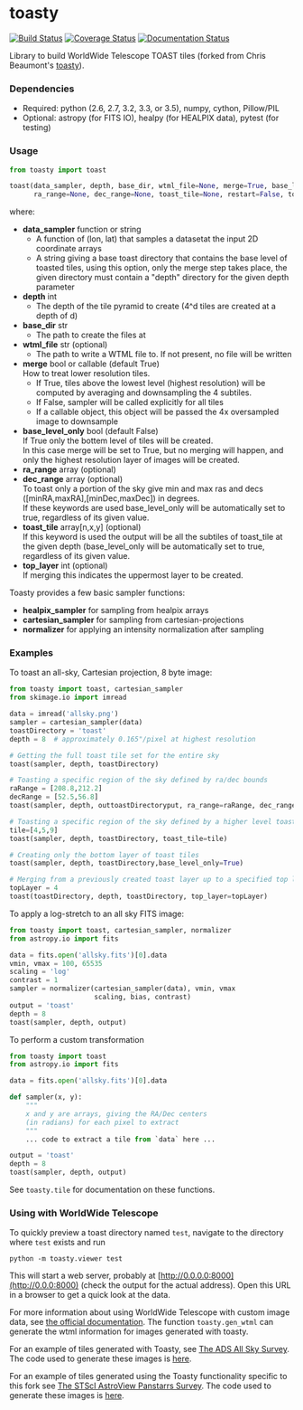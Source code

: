 toasty
======

[![Build Status](https://travis-ci.com/WorldWideTelescope/toasty.svg?branch=master)](https://travis-ci.com/WorldWideTelescope/toasty)
[![Coverage Status](https://coveralls.io/repos/github/WorldWideTelescope/toasty/badge.svg?branch=master)](https://coveralls.io/github/WorldWideTelescope/toasty?branch=master)
[![Documentation Status](https://readthedocs.org/projects/toasty/badge/?version=latest)](https://toasty.readthedocs.io/en/latest/?badge=latest)

Library to build WorldWide Telescope TOAST tiles (forked from Chris Beaumont's [toasty](https://github.com/ChrisBeaumont/toasty)).


### Dependencies
 * Required: python (2.6, 2.7, 3.2, 3.3, or 3.5), numpy, cython, Pillow/PIL
 * Optional: astropy (for FITS IO), healpy (for HEALPIX data), pytest (for testing)

### Usage

```python
from toasty import toast

toast(data_sampler, depth, base_dir, wtml_file=None, merge=True, base_level_only=False, 
      ra_range=None, dec_range=None, toast_tile=None, restart=False, top_layer=0)
```

where:

  * **data_sampler** function or string  
    - A function of (lon, lat) that samples a datasetat the input 2D coordinate arrays
    - A string giving a base toast directory that contains the base level of toasted tiles, using this option, only the merge step takes place, the given directory must contain a "depth" directory for the given depth parameter
  * **depth** int
    - The depth of the tile pyramid to create (4^d tiles are created at a depth of d)
  * **base_dir** str
    - The path to create the files at
  * **wtml_file** str (optional)
    - The path to write a WTML file to. If not present, no file will be written
  * **merge** bool or callable (default True)  
     How to treat lower resolution tiles.
    - If True, tiles above the lowest level (highest resolution) will be computed by averaging and downsampling the 4 subtiles.
    - If False, sampler will be called explicitly for all tiles
    - If a callable object, this object will be passed the 4x oversampled image to downsample
  * **base_level_only** bool (default False)  
     If True only the bottem level of tiles will be created.  
     In this case merge will be set to True, but no merging will happen, and only the highest resolution layer of images will be created.
  * **ra_range** array (optional)
  * **dec_range** array (optional)  
     To toast only a portion of the sky give min and max ras and decs ([minRA,maxRA],[minDec,maxDec]) in degrees.  
     If these keywords are used base_level_only will be automatically set to true, regardless of its given value.
  * **toast_tile** array\[n,x,y\] (optional)  
     If this keyword is used the output will be all the subtiles of toast_tile at the given depth (base_level_only will be automatically set to true, regardless of its given value.
  * **top_layer** int (optional)  
     If merging this indicates the uppermost layer to be created.




Toasty provides a few basic sampler functions:

  * **healpix_sampler** for sampling from healpix arrays
  * **cartesian_sampler** for sampling from cartesian-projections
  * **normalizer** for applying an intensity normalization after sampling

### Examples

To toast an all-sky, Cartesian projection, 8 byte image:

```python
from toasty import toast, cartesian_sampler
from skimage.io import imread

data = imread('allsky.png')
sampler = cartesian_sampler(data)
toastDirectory = 'toast'
depth = 8  # approximately 0.165"/pixel at highest resolution

# Getting the full toast tile set for the entire sky
toast(sampler, depth, toastDirectory)

# Toasting a specific region of the sky defined by ra/dec bounds
raRange = [208.8,212.2]
decRange = [52.5,56.8]
toast(sampler, depth, outtoastDirectoryput, ra_range=raRange, dec_range=decRange)

# Toasting a specific region of the sky defined by a higher level toast tile
tile=[4,5,9]
toast(sampler, depth, toastDirectory, toast_tile=tile)

# Creating only the bottom layer of toast tiles
toast(sampler, depth, toastDirectory,base_level_only=True)

# Merging from a previously created toast layer up to a specified top layer
topLayer = 4
toast(toastDirectory, depth, toastDirectory, top_layer=topLayer)
```

To apply a log-stretch to an all sky FITS image:

```python
from toasty import toast, cartesian_sampler, normalizer
from astropy.io import fits

data = fits.open('allsky.fits')[0].data
vmin, vmax = 100, 65535
scaling = 'log'
contrast = 1
sampler = normalizer(cartesian_sampler(data), vmin, vmax
                     scaling, bias, contrast)
output = 'toast'
depth = 8
toast(sampler, depth, output)
```

To perform a custom transformation

```python
from toasty import toast
from astropy.io import fits

data = fits.open('allsky.fits')[0].data

def sampler(x, y):
    """
    x and y are arrays, giving the RA/Dec centers
    (in radians) for each pixel to extract
    """
    ... code to extract a tile from `data` here ...

output = 'toast'
depth = 8
toast(sampler, depth, output)
```

See ``toasty.tile`` for documentation on these functions.

### Using with WorldWide Telescope
To quickly preview a toast directory named `test`, navigate to the directory
where `test` exists and run

```
python -m toasty.viewer test
```

This will start a web server, probably at [http://0.0.0.0:8000](http://0.0.0:8000) (check the output for the actual address). Open this URL in a browser to get a quick look at the data.

For more information about using WorldWide Telescope with custom image data,
see [the official documentation](http://www.worldwidetelescope.org/Docs/worldwidetelescopedatafilesreference.html). The function `toasty.gen_wtml` can generate the wtml information for images generated with toasty.

For an example of tiles generated with Toasty, see [The ADS All Sky Survey](http://adsass.org/wwt). The code used to generate these images is [here](https://github.com/ChrisBeaumont/adsass/blob/master/toast/toast.py).

For an example of tiles generated using the Toasty functionality specific to this fork see [The STScI AstroView Panstarrs Survey](https://mast.stsci.edu/portal/Mashup/Clients/AstroView/AstroView.html?debug&avSurveyType=PANSTARRS). The code used to generate these images is [here](https://github.com/ceb8/toastPanstarrs).
